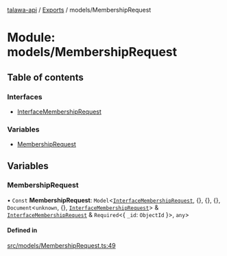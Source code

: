 [talawa-api](../README.md) / [Exports](../modules.md) / models/MembershipRequest

# Module: models/MembershipRequest

## Table of contents

### Interfaces

- [InterfaceMembershipRequest](../interfaces/models_MembershipRequest.InterfaceMembershipRequest.md)

### Variables

- [MembershipRequest](models_MembershipRequest.md#membershiprequest)

## Variables

### MembershipRequest

• `Const` **MembershipRequest**: `Model`\<[`InterfaceMembershipRequest`](../interfaces/models_MembershipRequest.InterfaceMembershipRequest.md), \{\}, \{\}, \{\}, `Document`\<`unknown`, \{\}, [`InterfaceMembershipRequest`](../interfaces/models_MembershipRequest.InterfaceMembershipRequest.md)\> & [`InterfaceMembershipRequest`](../interfaces/models_MembershipRequest.InterfaceMembershipRequest.md) & `Required`\<\{ `_id`: `ObjectId`  \}\>, `any`\>

#### Defined in

[src/models/MembershipRequest.ts:49](https://github.com/PalisadoesFoundation/talawa-api/blob/9fa6a1c/src/models/MembershipRequest.ts#L49)
